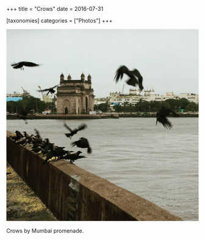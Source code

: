 +++
title = "Crows"
date = 2016-07-31

[taxonomies]
categories = ["Photos"]
+++

![Crows](crows.jpeg)

Crows by Mumbai promenade.
